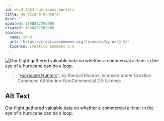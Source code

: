 ```yaml
---
id: xkcd.2353-hurricane-hunters
title: Hurricane Hunters
desc: ''
updated: 1598857200000
created: 1598857200000
sources:
  name: xkcd
  url: 'https://creativecommons.org/licenses/by-nc/2.5/'
  license: Creative Commons 2.5
---
```

![Our flight gathered valuable data on whether a commercial airliner in the eye of a hurricane can do a loop.](https://imgs.xkcd.com/comics/hurricane_hunters.png)
> "[Hurricane Hunters](https://xkcd.com/2353/)", by Randall Munroe, licensed under Creative Commons Attribution-NonCommercial 2.5 License

## Alt Text
Our flight gathered valuable data on whether a commercial airliner in the eye of a hurricane can do a loop.
